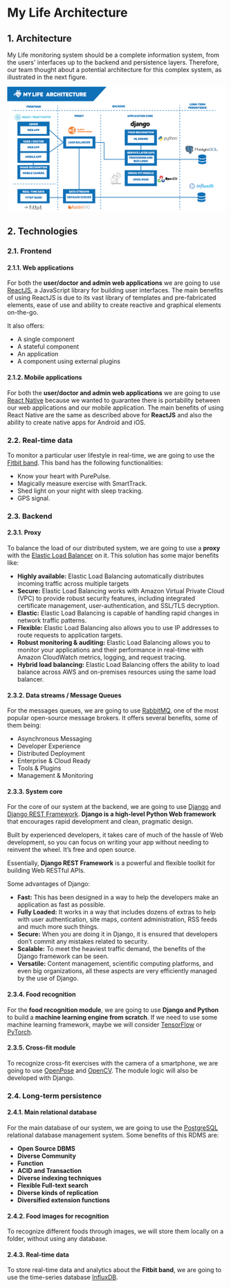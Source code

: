 # My Life Architecture

## 1. Architecture

My Life monitoring system should be a complete information system, from the users' interfaces up to the backend and persistence layers. Therefore, our team thought about a potential architecture for this complex system, as illustrated in the next figure.

![technology-architecture](../assets/technology-architecture.png)

## 2. Technologies

### 2.1. Frontend

#### 2.1.1. Web applications

For both the **user/doctor and admin web applications** we are going to use [ReactJS](https://reactjs.org/), a JavaScript library for building user interfaces. The main benefits of using ReactJS is due to its vast library of templates and pre-fabricated elements, ease of use and ability to create reactive and graphical elements on-the-go.

It also offers:

- A single component
- A stateful component
- An application
- A component using external plugins

#### 2.1.2. Mobile applications

For both the **user/doctor and admin web applications** we are going to use [React Native](https://facebook.github.io/react-native/) because we wanted to guarantee there is portability between our web applications and our mobile application. The main benefits of using React Native are the same as described above for **ReactJS** and also the ability to create native apps for Android and iOS.

### 2.2. Real-time data

To monitor a particular user lifestyle in real-time, we are going to use the [Fitbit band](https://www.fitbit.com/). This band has the following functionalities:

- Know your heart with PurePulse.
- Magically measure exercise with SmartTrack.
- Shed light on your night with sleep tracking.
- GPS signal.

### 2.3. Backend

#### 2.3.1. Proxy

To balance the load of our distributed system, we are going to use a **proxy** with the [Elastic Load Balancer](https://aws.amazon.com/elasticloadbalancing/) on it. This solution has some major benefits like:

- **Highly available:** Elastic Load Balancing automatically distributes incoming traffic across multiple targets
- **Secure:** Elastic Load Balancing works with Amazon Virtual Private Cloud (VPC) to provide robust security features, including integrated certificate management, user-authentication, and SSL/TLS decryption.
- **Elastic:** Elastic Load Balancing is capable of handling rapid changes in network traffic patterns.
- **Flexible:** Elastic Load Balancing also allows you to use IP addresses to route requests to application targets.
- **Robust monitoring & auditing:** Elastic Load Balancing allows you to monitor your applications and their performance in real-time with Amazon CloudWatch metrics, logging, and request tracing.
- **Hybrid load balancing:** Elastic Load Balancing offers the ability to load balance across AWS and on-premises resources using the same load balancer.

#### 2.3.2. Data streams / Message Queues

For the messages queues, we are going to use [RabbitMQ](https://www.rabbitmq.com/), one of the most popular open-source message brokers. It offers several benefits, some of them being:

- Asynchronous Messaging
- Developer Experience
- Distributed Deployment
- Enterprise & Cloud Ready
- Tools & Plugins
- Management & Monitoring

#### 2.3.3. System core

For the core of our system at the backend, we are going to use [Django](https://www.djangoproject.com/) and [Django REST Framework](https://www.django-rest-framework.org/).
**Django is a high-level Python Web framework** that encourages rapid development and clean, pragmatic design.

Built by experienced developers, it takes care of much of the hassle of Web development, so you can focus on writing your app without needing to reinvent the wheel. It’s free and open source.  

Essentially, **Django REST Framework** is a powerful and flexible toolkit for building Web RESTful APIs.

Some advantages of Django:

- **Fast:** This has been designed in a way to help the developers make an application as fast as possible.
- **Fully Loaded:** It works in a way that includes dozens of extras to help with user authentication, site maps, content administration, RSS feeds and much more such things.
- **Secure:** When you are doing it in Django, it is ensured that developers don’t commit any mistakes related to security.
- **Scalable:** To meet the heaviest traffic demand, the benefits of the Django framework can be seen.
- **Versatile:** Content management, scientific computing platforms, and even big organizations, all these aspects are very efficiently managed by the use of Django.

#### 2.3.4. Food recognition

For the **food recognition module**, we are going to use **Django and Python** to build a **machine learning engine from scratch**. If we need to use some machine learning framework, maybe we will consider [TensorFlow](https://www.tensorflow.org/) or [PyTorch](https://pytorch.org/).

#### 2.3.5. Cross-fit module

To recognize cross-fit exercises with the camera of a smartphone, we are going to use [OpenPose](https://www.learnopencv.com/tag/openpose/) and [OpenCV](https://opencv.org/). The module logic will also be developed with Django.

### 2.4. Long-term persistence

#### 2.4.1. Main relational database

For the main database of our system, we are going to use the [PostgreSQL](https://www.postgresql.org/) relational database management system. Some benefits of this RDMS are:

- **Open Source DBMS**
- **Diverse Community**
- **Function**
- **ACID and Transaction**
- **Diverse indexing techniques**
- **Flexible Full-text search**
- **Diverse kinds of replication**
- **Diversified extension functions**

#### 2.4.2. Food images for recognition

To recognize different foods through images, we will store them locally on a folder, without using any database.

#### 2.4.3. Real-time data

To store real-time data and analytics about the **Fitbit band**, we are going to use the time-series database [InfluxDB](https://www.influxdata.com/).
